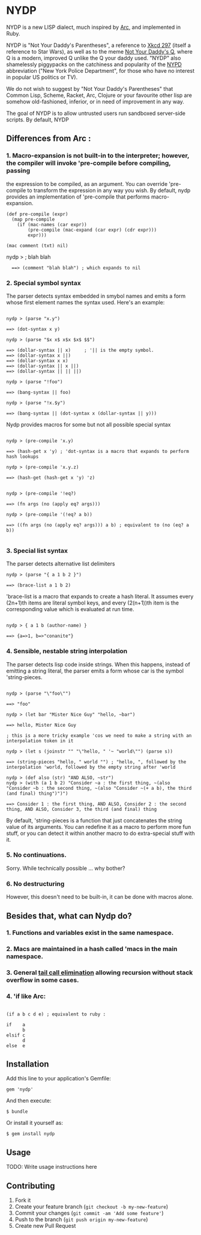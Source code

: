 # NYDP

NYDP is a new LISP dialect, much inspired by [Arc](http://arclanguage.org/), and implemented in Ruby.

NYDP is "Not Your Daddy's Parentheses", a reference to [Xkcd 297](http://xkcd.com/297/) (itself a reference
to Star Wars), as well as to the meme [Not Your Daddy's Q](http://tvtropes.org/pmwiki/pmwiki.php/Main/NotYourDaddysX), where Q is a modern,
improved Q unlike the Q your daddy used. "NYDP" also shamelessly piggypacks on the
catchiness and popularity of the [NYPD](https://en.wikipedia.org/wiki/NYPD_Blue) abbreviation ("New York Police Department",
for those who have no interest in popular US politics or TV).

We do not wish to suggest by "Not Your Daddy's Parentheses" that Common Lisp, Scheme, Racket, Arc, Clojure or your favourite other lisp are somehow old-fashioned, inferior, or in need of improvement in any way.

The goal of NYDP is to allow untrusted users run sandboxed server-side scripts. By default, NYDP

## Differences from Arc :

### 1. Macro-expansion is not built-in to the interpreter; however, the compiler will invoke 'pre-compile before compiling, passing
the expression to be compiled, as an argument. You can override 'pre-compile to transform the expression in any way you wish. By default,
nydp provides an implementation of 'pre-compile that performs macro-expansion.

```
(def pre-compile (expr)
  (map pre-compile
    (if (mac-names (car expr))
        (pre-compile (mac-expand (car expr) (cdr expr)))
        expr)))

(mac comment (txt) nil)

```

nydp > ; blah blah

```
  ==> (comment "blah blah") ; which expands to nil

```

### 2. Special symbol syntax

The parser detects syntax embedded in smybol names and emits a form whose first element names the syntax used. Here's an example:

```

nydp > (parse "x.y")

==> (dot-syntax x y)

nydp > (parse "$x x$ x$x $x$ $$")

==> (dollar-syntax || x)     ; '|| is the empty symbol.
==> (dollar-syntax x ||)
==> (dollar-syntax x x)
==> (dollar-syntax || x ||)
==> (dollar-syntax || || ||)

nydp > (parse "!foo")

==> (bang-syntax || foo)

nydp > (parse "!x.$y")

==> (bang-syntax || (dot-syntax x (dollar-syntax || y)))

```

Nydp provides macros for some but not all possible special syntax

```

nydp > (pre-compile 'x.y)

==> (hash-get x 'y) ; 'dot-syntax is a macro that expands to perform hash lookups

nydp > (pre-compile 'x.y.z)

==> (hash-get (hash-get x 'y) 'z)


nydp > (pre-compile '!eq?)

==> (fn args (no (apply eq? args)))

nydp > (pre-compile '(!eq? a b))

==> ((fn args (no (apply eq? args))) a b) ; equivalent to (no (eq? a b))


```

### 3. Special list syntax

The parser detects alternative list delimiters

```
nydp > (parse "{ a 1 b 2 }")

==> (brace-list a 1 b 2)

```

'brace-list is a macro that expands to create a hash literal. It assumes every (2n+1)th items are literal symbol keys, and every (2(n+1))th item is the corresponding value which is evaluated at run time.

```

nydp > { a 1 b (author-name) }

==> {a=>1, b=>"conanite"}

```



### 4. Sensible, nestable string interpolation

The parser detects lisp code inside strings. When this happens, instead of emitting a string literal, the parser emits a form whose car is the symbol 'string-pieces.

```

nydp > (parse "\"foo\"")

==> "foo"

nydp > (let bar "Mister Nice Guy" "hello, ~bar")

==> hello, Mister Nice Guy

; this is a more tricky example 'cos we need to make a string with an interpolation token in it

nydp > (let s (joinstr "" "\"hello, " '~ "world\"") (parse s))

==> (string-pieces "hello, " world "") ; "hello, ", followed by the interpolation 'world, followed by the empty string after 'world

nydp > (def also (str) "AND ALSO, ~str")
nydp > (with (a 1 b 2) "Consider ~a : the first thing, ~(also "Consider ~b : the second thing, ~(also "Consider ~(+ a b), the third (and final) thing")")")

==> Consider 1 : the first thing, AND ALSO, Consider 2 : the second thing, AND ALSO, Consider 3, the third (and final) thing

```

By default, 'string-pieces is a function that just concatenates the string value of its arguments. You can redefine it as a macro to perform more fun stuff, or you can detect it within another macro to do extra-special stuff with it.


### 5. No continuations.

Sorry. While technically possible ... why bother?

### 6. No destructuring

However, this doesn't need to be built-in, it can be done with macros alone.


## Besides that, what can Nydp do?

### 1. Functions and variables exist in the same namespace.
### 2. Macs are maintained in a hash called 'macs in the main namespace.
### 3. General [tail call elimination](https://en.wikipedia.org/wiki/Tail_call) allowing recursion without stack overflow in some cases.
### 4. 'if like Arc:

```

(if a b c d e) ; equivalent to ruby :

if    a
      b
elsif c
      d
else  e

```



## Installation

Add this line to your application's Gemfile:

    gem 'nydp'

And then execute:

    $ bundle

Or install it yourself as:

    $ gem install nydp

## Usage

TODO: Write usage instructions here

## Contributing

1. Fork it
2. Create your feature branch (`git checkout -b my-new-feature`)
3. Commit your changes (`git commit -am 'Add some feature'`)
4. Push to the branch (`git push origin my-new-feature`)
5. Create new Pull Request
